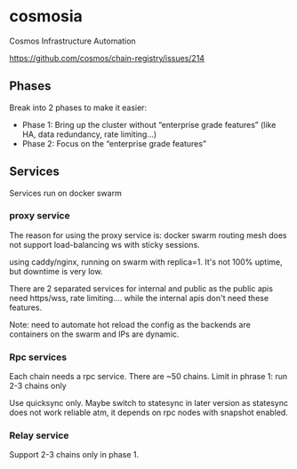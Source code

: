 # cosmosia
Cosmos Infrastructure Automation

https://github.com/cosmos/chain-registry/issues/214


## Phases
Break into 2 phases to make it easier:
- Phase 1: Bring up the cluster without “enterprise grade features” (like HA, data redundancy, rate limiting…)
- Phase 2: Focus on the “enterprise grade features”


## Services
Services run on docker swarm

### proxy service
The reason for using the proxy service is: docker swarm routing mesh does not support load-balancing ws with sticky sessions.

using caddy/nginx, running on swarm with replica=1. It's not 100% uptime, but downtime is very low.

There are 2 separated services for internal and public as the public apis need https/wss, rate limiting…. while the internal apis don't need these features.

Note: need to automate hot reload the config as the backends are containers on the swarm and IPs are dynamic. 


### Rpc services
Each chain needs a rpc service. There are ~50 chains.
Limit in phrase 1: run 2-3 chains only

Use quicksync only. Maybe switch to statesync in later version as statesync does not work reliable atm, it depends on rpc nodes with snapshot enabled. 


### Relay service

Support 2-3 chains only in phase 1.
